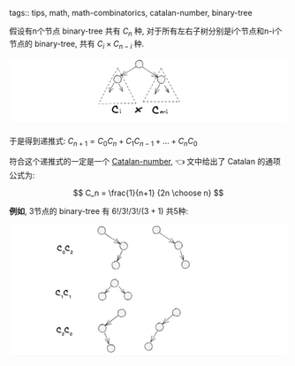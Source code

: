 tags:: tips, math, math-combinatorics, catalan-number, binary-tree


假设有n个节点 binary-tree 共有 $C_n$ 种,
对于所有左右子树分别是i个节点和n-i个节点的 binary-tree, 共有 $C_{i} \times C_{n-i}$ 种.

![](../assets/binary-tree-count/t.excalidraw.png)

于是得到递推式: $C_{n+1} = C_0 C_{n} + C_1 C_{n-1} + ... + C_n C_0$

符合这个递推式的一定是一个 [Catalan-number](./Catalan%20number%20卡塔兰数.md), 👈 文中给出了 Catalan 的通项公式为:

$$
C_n = \frac{1}{n+1} {2n \choose n}
$$

**例如**, 3节点的 binary-tree 有 $6!/3!/3!/(3+1)$ 共5种:

<!-- 列出它们, `*` 表示tree的节点, `x` 表示null节点: -->

<!--
   - - $C_0 C_2$: `x*((x*x)*x)` `x*(x*(x*x))`
   - - $C_1 C_1$: `(x*x)*(x*x)`
   - - $C_2 C_0$: `((x*x)*x)*x` `(x*(x*x))*x`
   -->

![](../assets/binary-tree-count/3-node-binary-trees.excalidraw.png)

